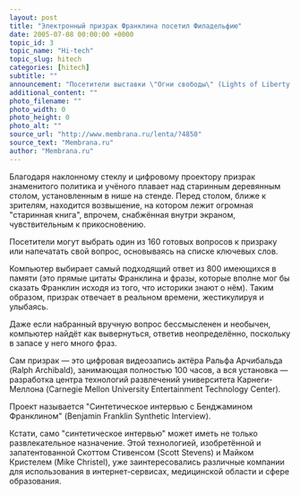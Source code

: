 ```yaml
---
layout: post
title: "Электронный призрак Франклина посетил Филадельфию"
date: 2005-07-08 00:00:00 +0000
topic_id: 3
topic_name: "Hi-tech"
topic_slug: hitech
categories: [hitech]
subtitle: ""
announcement: "Посетители выставки \"Огни свободы\" (Lights of Liberty Show) в Филадельфии получили возможность побеседовать с отцом нации, великим Бенджамином Франклином, разумеется, виртуальным."
additional_content: ""
photo_filename: ""
photo_width: 0
photo_height: 0
photo_alt: ""
source_url: "http://www.membrana.ru/lenta/?4850"
source_text: "Membrana.ru"
author: "Membrana.ru"
---
```

Благодаря наклонному стеклу и цифровому проектору призрак знаменитого политика и учёного плавает над старинным деревянным столом, установленным в нише на стенде. Перед столом, ближе к зрителям, находится возвышение, на котором лежит огромная "старинная книга", впрочем, снабжённая внутри экраном, чувствительным к прикосновению.

Посетители могут выбрать один из 160 готовых вопросов к призраку или напечатать свой вопрос, основываясь на списке ключевых слов.

Компьютер выбирает самый подходящий ответ из 800 имеющихся в памяти (это прямые цитаты Франклина и фразы, которые вполне мог бы сказать Франклин исходя из того, что историки знают о нём). Таким образом, призрак отвечает в реальном времени, жестикулируя и улыбаясь.

Даже если набранный вручную вопрос бессмысленен и необычен, компьютер найдёт как вывернуться, ответив неопределённо, поскольку в запасе у него много фраз.

Сам призрак — это цифровая видеозапись актёра Ральфа Арчибальда (Ralph Archibald), занимающая полностью 100 часов, а вся установка — разработка центра технологий развлечений университета Карнеги-Меллона (Carnegie Mellon University Entertainment Technology Center).

Проект называется "Синтетическое интервью с Бенджамином Франклином" (Benjamin Franklin Synthetic Interview).

Кстати, само "синтетическое интервью" может иметь не только развлекательное назначение. Этой технологией, изобретённой и запатентованной Скоттом Стивенсом (Scott Stevens) и Майком Кристелем (Mike Christel), уже заинтересовались различные компании для использования в интернет-сервисах, медицинской области и сфере образования.
